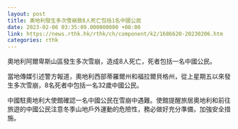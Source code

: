 ```yaml
---
layout: post
title: 奧地利發生多次雪崩致8人死亡包括1名中國公民
date: 2023-02-06 03:35:09.000000000 +08:00
link: https://news.rthk.hk/rthk/ch/component/k2/1686620-20230206.htm
categories: rthk
---
```


奧地利阿爾卑斯山區發生多次雪崩，造成8人死亡，死者包括一名中國公民。

當地傳媒引述警方報道，奧地利西部蒂羅爾州和福拉爾貝格州，從上星期五以來發生多次雪崩，8名死者中包括一名32歲中國公民。

中國駐奧地利大使館確認一名中國公民在雪崩中遇難。使館提醒旅居奧地利和前往旅遊的中國公民注意冬季山地戶外運動的危險性，務必做好充分準備，加強安全措施。
